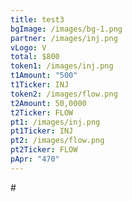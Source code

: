 ```yaml
---
title: test3
bgImage: /images/bg-1.png
partner: /images/inj.png
vLogo: V
total: $800
token1: /images/inj.png
t1Amount: "500"
t1Ticker: INJ
token2: /images/flow.png
t2Amount: 50,0000
t2Ticker: FLOW
pt1: /images/inj.png
pt1Ticker: INJ
pt2: /images/flow.png
pt2Ticker: FLOW
pApr: "470"
---
```


\#
